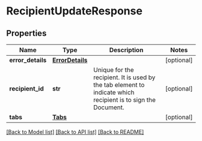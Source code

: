 # RecipientUpdateResponse

## Properties
Name | Type | Description | Notes
------------ | ------------- | ------------- | -------------
**error_details** | [**ErrorDetails**](ErrorDetails.md) |  | [optional] 
**recipient_id** | **str** | Unique for the recipient. It is used by the tab element to indicate which recipient is to sign the Document. | [optional] 
**tabs** | [**Tabs**](Tabs.md) |  | [optional] 

[[Back to Model list]](../README.md#documentation-for-models) [[Back to API list]](../README.md#documentation-for-api-endpoints) [[Back to README]](../README.md)



